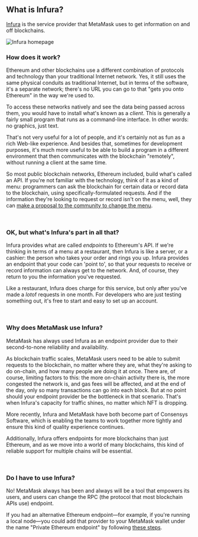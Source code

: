 What is Infura?
---------------


[Infura](https://infura.io/) is the service provider that MetaMask uses to get information on and off blockchains.  
  



![Infura homepage](https://support.metamask.io/hc/article_attachments/15958160219547)


### How does it work?


Ethereum and other blockchains use a different combination of protocols and technology than your traditional Internet network. Yes, it still uses the same physical conduits as traditional Internet, but in terms of the software, it's a separate network; there's no URL you can go to that "gets you onto Ethereum" in the way we're used to. 


To access these networks natively and see the data being passed across them, you would have to install what's known as a *client*. This is generally a fairly small program that runs as a command-line interface. In other words: no graphics, just text.


That's not very useful for a lot of people, and it's certainly not as fun as a rich Web-like experience. And besides that, sometimes for development purposes, it's much more useful to be able to build a program in a different environment that then communicates with the blockchain "remotely", without running a client at the same time.


So most public blockchain networks, Ethereum included, build what's called an API. If you're not familiar with the technology, think of it as a kind of menu: programmers can ask the blockchain for certain data or record data to the blockchain, using specifically-formulated requests. And if the information they're looking to request or record isn't on the menu, well, they can [make a proposal to the community to change the menu](https://eips.ethereum.org/). 


 


### OK, but what's Infura's part in all that?


Infura provides what are called *endpoints* to Ethereum's API. If we're thinking in terms of a menu at a restaurant, then Infura is like a server, or a cashier: the person who takes your order and rings you up. Infura provides an endpoint that your code can 'point to', so that your requests to receive or record information can always get to the network. And, of course, they return to you the information you've requested.


Like a restaurant, Infura does charge for this service, but only after you've made a *lot*of requests in one month. For developers who are just testing something out, it's free to start and easy to set up an account.


 


### Why does MetaMask use Infura?


MetaMask has always used Infura as an endpoint provider due to their second-to-none reliability and availability.


As blockchain traffic scales, MetaMask users need to be able to submit requests to the blockchain, no matter where they are, what they're asking to do on-chain, and how many people are doing it at once. There are, of course, limiting factors to this: the more on-chain activity there is, the more congested the network is, and gas fees will be affected, and at the end of the day, only so many transactions can go into each block. But at no point should your endpoint provider be the bottleneck in that scenario. That's when Infura's capacity for traffic shines, no matter which NFT is dropping.


More recently, Infura and MetaMask have both become part of Consensys Software, which is enabling the teams to work together more tightly and ensure this kind of quality experience continues.


Additionally, Infura offers endpoints for more blockchains than just Ethereum, and as we move into a world of many blockchains, this kind of reliable support for multiple chains will be essential.


 


### Do I have to use Infura?


No! MetaMask always has been and always will be a tool that empowers its users, and users can change the RPC (the protocol that most blockchain APIs use) endpoint.


If you had an alternative Ethereum endpoint—for example, if you're running a local node—you could add that provider to your MetaMask wallet under the name "Private Ethereum endpoint" by following [these steps](https://support.metamask.io/hc/en-us/articles/360043227612-How-to-add-a-custom-network-RPC).

